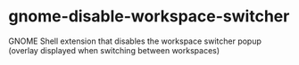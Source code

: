 # gnome-disable-workspace-switcher
GNOME Shell extension that disables the workspace switcher popup (overlay displayed when switching between workspaces)
